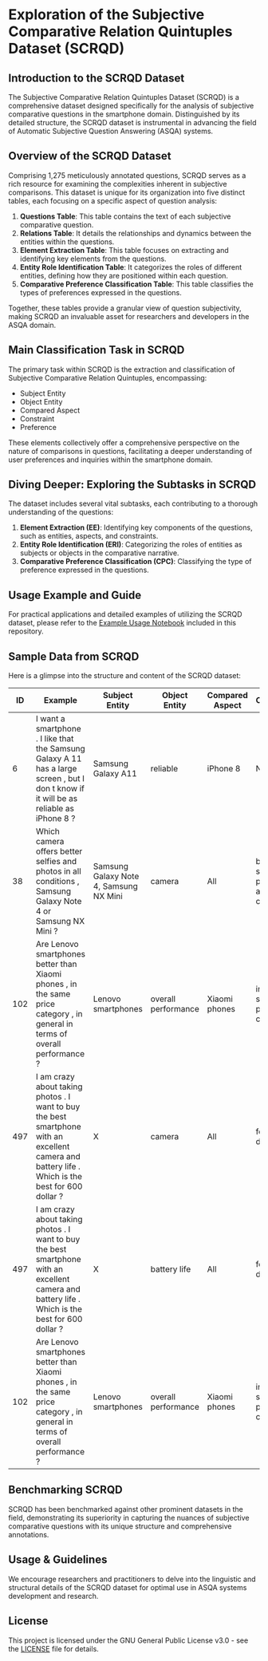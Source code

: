 # Exploration of the Subjective Comparative Relation Quintuples Dataset (SCRQD)

## Introduction to the SCRQD Dataset
The Subjective Comparative Relation Quintuples Dataset (SCRQD) is a comprehensive dataset designed specifically for the analysis of subjective comparative questions in the smartphone domain. Distinguished by its detailed structure, the SCRQD dataset is instrumental in advancing the field of Automatic Subjective Question Answering (ASQA) systems.


## Overview of the SCRQD Dataset
Comprising 1,275 meticulously annotated questions, SCRQD serves as a rich resource for examining the complexities inherent in subjective comparisons. This dataset is unique for its organization into five distinct tables, each focusing on a specific aspect of question analysis:

1. **Questions Table**: This table contains the text of each subjective comparative question.
2. **Relations Table**: It details the relationships and dynamics between the entities within the questions.
3. **Element Extraction Table**: This table focuses on extracting and identifying key elements from the questions.
4. **Entity Role Identification Table**: It categorizes the roles of different entities, defining how they are positioned within each question.
5. **Comparative Preference Classification Table**: This table classifies the types of preferences expressed in the questions.

Together, these tables provide a granular view of question subjectivity, making SCRQD an invaluable asset for researchers and developers in the ASQA domain.


## Main Classification Task in SCRQD
The primary task within SCRQD is the extraction and classification of Subjective Comparative Relation Quintuples, encompassing:

- Subject Entity
- Object Entity
- Compared Aspect
- Constraint
- Preference

These elements collectively offer a comprehensive perspective on the nature of comparisons in questions, facilitating a deeper understanding of user preferences and inquiries within the smartphone domain.

## Diving Deeper: Exploring the Subtasks in SCRQD
The dataset includes several vital subtasks, each contributing to a thorough understanding of the questions:

1. **Element Extraction (EE)**: Identifying key components of the questions, such as entities, aspects, and constraints.
2. **Entity Role Identification (ERI)**: Categorizing the roles of entities as subjects or objects in the comparative narrative.
3. **Comparative Preference Classification (CPC)**: Classifying the type of preference expressed in the questions.

## Usage Example and Guide
For practical applications and detailed examples of utilizing the SCRQD dataset, please refer to the [Example Usage Notebook](./ExampleUsage.ipynb) included in this repository.


## Sample Data from SCRQD
Here is a glimpse into the structure and content of the SCRQD dataset:

| ID | Example | Subject Entity | Object Entity | Compared Aspect | Constraint | Preference |
| -- | ------- | -------------- | ------------- | --------------- | ---------- | ---------- |
| 6 | I want a smartphone . I like that the Samsung Galaxy A 11 has a large screen , but I don t know if it will be as reliable as iPhone 8 ? | Samsung Galaxy A11 | reliable  | iPhone 8  | None | E |
| 38 | Which camera offers better selfies and photos in all conditions , Samsung Galaxy Note 4 or Samsung NX Mini ? | Samsung Galaxy Note 4, Samsung NX Mini | camera  | All  | better selfies and photos in all conditions | XorB |
| 102 | Are Lenovo smartphones better than Xiaomi phones , in the same price category , in general in terms of overall performance ? | Lenovo smartphones | overall performance | Xiaomi phones   | in the same price category | B |
| 497 |I am crazy about taking photos . I want to buy the best smartphone with an excellent camera and battery life . Which is the best for 600 dollar ?   | X | camera | All | for 600 dollar | SB |
| 497 |I am crazy about taking photos . I want to buy the best smartphone with an excellent camera and battery life . Which is the best for 600 dollar ?   | X | battery life | All | for 600 dollar | SB |
| 102 | Are Lenovo smartphones better than Xiaomi phones , in the same price category , in general in terms of overall performance ? | Lenovo smartphones | overall performance | Xiaomi phones   | in the same price category | B |

## Benchmarking SCRQD
SCRQD has been benchmarked against other prominent datasets in the field, demonstrating its superiority in capturing the nuances of subjective comparative questions with its unique structure and comprehensive annotations.

## Usage & Guidelines
We encourage researchers and practitioners to delve into the linguistic and structural details of the SCRQD dataset for optimal use in ASQA systems development and research.

## License
This project is licensed under the GNU General Public License v3.0 - see the [LICENSE](LICENSE) file for details.
